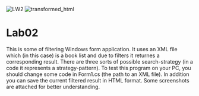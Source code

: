 ![LW2](https://user-images.githubusercontent.com/64546283/130188733-ee8d9bb9-c39a-42b5-990f-4a109ee68c6c.png)
![transformed_html](https://user-images.githubusercontent.com/64546283/130188741-4a3d8f7f-b005-4e2e-9ac0-3f1eb28bd32a.png)
# Lab02
This is some of filtering Windows form application.
It uses an XML file which (in this case) is a book list and due to filters it returnes a corresponding result.
There are three sorts of possible search-strategy (in a code it represents a strategy-pattern).
To test this program on your PC, you should change some code in Form1.cs (the path to an XML file).
In addition you can save the current filtered result in HTML format.
Some screenshots are attached for better understanding.
